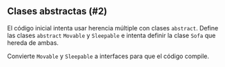 ## Clases abstractas (#2)

El código inicial intenta usar herencia múltiple con clases `abstract`.
Define las clases `abstract` `Movable` y `Sleepable` e intenta definir
la clase `Sofa` que hereda de ambas.

Convierte `Movable` y `Sleepable` a interfaces para que el código compile.